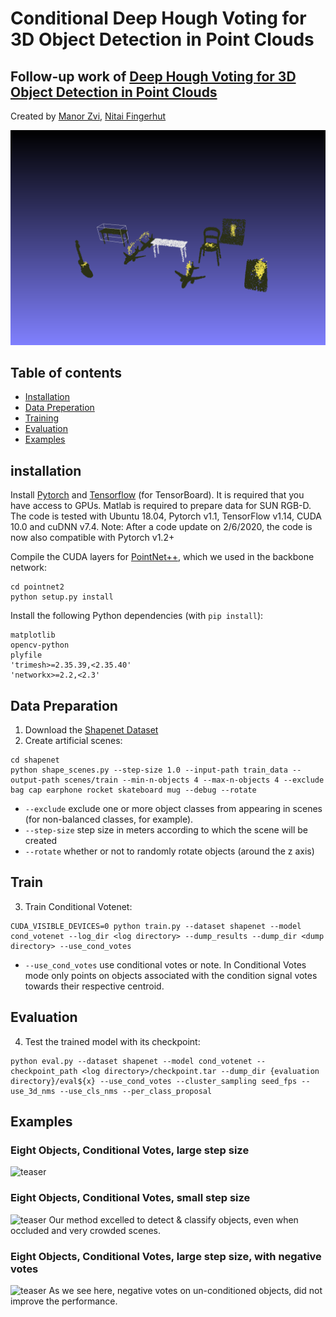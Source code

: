 # Conditional Deep Hough Voting for 3D Object Detection in Point Clouds
## Follow-up work of [Deep Hough Voting for 3D Object Detection in Point Clouds](https://github.com/facebookresearch/votenet)
Created by [Manor Zvi](mailto:manor.zvi@campus.technion.ac.il), [Nitai Fingerhut](mailto:nitaifingerhut@gmail.com)

![teaser](https://github.com/manorzvi/votenet-1/blob/main/results-oct24/eval_shapenet_num_target32_cond_votes/000001_snap00.png)

## Table of contents

- [Installation](#installation)
- [Data Preperation](#data-preparation)
- [Training](#training)
- [Evaluation](#evaluation)
- [Examples](#examples)

## installation

Install [Pytorch](https://pytorch.org/get-started/locally/) and [Tensorflow](https://github.com/tensorflow/tensorflow) (for TensorBoard). It is required that you have access to GPUs. Matlab is required to prepare data for SUN RGB-D. The code is tested with Ubuntu 18.04, Pytorch v1.1, TensorFlow v1.14, CUDA 10.0 and cuDNN v7.4. Note: After a code update on 2/6/2020, the code is now also compatible with Pytorch v1.2+

Compile the CUDA layers for [PointNet++](http://arxiv.org/abs/1706.02413), which we used in the backbone network:

    cd pointnet2
    python setup.py install

Install the following Python dependencies (with `pip install`):

    matplotlib
    opencv-python
    plyfile
    'trimesh>=2.35.39,<2.35.40'
    'networkx>=2.2,<2.3'

## Data Preparation

1. Download the [Shapenet Dataset](https://shapenet.cs.stanford.edu/iccv17/)
2. Create artificial scenes: 
```shell
cd shapenet
python shape_scenes.py --step-size 1.0 --input-path train_data --output-path scenes/train --min-n-objects 4 --max-n-objects 4 --exclude bag cap earphone rocket skateboard mug --debug --rotate
```
- `--exclude` exclude one or more object classes from appearing in scenes (for non-balanced classes, for example).
- `--step-size` step size in meters according to which the scene will be created
- `--rotate` whether or not to randomly rotate objects (around the z axis)

## Train

3. Train Conditional Votenet:
```shell
CUDA_VISIBLE_DEVICES=0 python train.py --dataset shapenet --model cond_votenet --log_dir <log directory> --dump_results --dump_dir <dump directory> --use_cond_votes
```
- `--use_cond_votes` use conditional votes or note. In Conditional Votes mode only points on objects associated with the condition signal votes towards their respective centroid.

## Evaluation

4. Test the trained model with its checkpoint:
```shell
python eval.py --dataset shapenet --model cond_votenet --checkpoint_path <log directory>/checkpoint.tar --dump_dir {evaluation directory}/eval${x} --use_cond_votes --cluster_sampling seed_fps --use_3d_nms --use_cls_nms --per_class_proposal
```

## Examples

### Eight Objects, Conditional Votes, large step size
![teaser](https://github.com/manorzvi/votenet-1/blob/main/large_step_scene.gif)
### Eight Objects, Conditional Votes, small step size
![teaser](https://github.com/manorzvi/votenet-1/blob/main/small_step_scene.gif)
Our method excelled to detect & classify objects, even when occluded and very crowded scenes.  
### Eight Objects, Conditional Votes, large step size, with negative votes
![teaser](https://github.com/manorzvi/votenet-1/blob/main/large_step_neg_votes_scene.gif)
As we see here, negative votes on un-conditioned objects, did not improve the performance.
